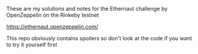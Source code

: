 These are my solutions and notes for the Ethernaut challenge by OpenZeppelin on the Rinkeby testnet

https://ethernaut.openzeppelin.com/

This repo obviously contains spoilers so don't look at the code if you want to try it yourself first
